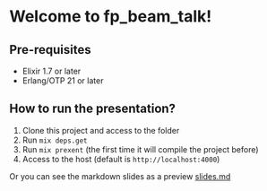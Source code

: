 # Welcome to fp_beam_talk!

## Pre-requisites
* Elixir 1.7 or later
* Erlang/OTP 21 or later

## How to run the presentation?

1. Clone this project and access to the folder
2. Run `mix deps.get`
3. Run `mix prexent` (the first time it will compile the project before)
4. Access to the host (default is `http://localhost:4000`)

Or you can see the markdown slides as a preview [slides.md](slides.md)